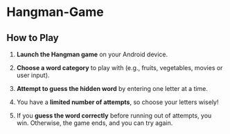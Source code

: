 # Hangman-Game

## How to Play

1. **Launch the Hangman game** on your Android device.

2. **Choose a word category** to play with (e.g., fruits, vegetables, movies or user input).

3. **Attempt to guess the hidden word** by entering one letter at a time.

4. You have a **limited number of attempts**, so choose your letters wisely!

5. If you **guess the word correctly** before running out of attempts, you win. Otherwise, the game ends, and you can try again.
